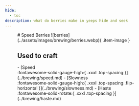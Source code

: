 ```yaml
---
hide:
  - toc
description: what do berries make in yeeps hide and seek
---
```

<figure markdown="1">
# Speed Berries
![berries](../assets/images/brewing/berries.webp){ .item-image }

## Used to craft

<div class="grid cards" markdown>
- [Speed <br />:fontawesome-solid-gauge-high:{ .xxxl .top-spacing }](../brewing/speed.md)
- [Slowness <br />:fontawesome-solid-gauge-high:{ .xxxl .top-spacing .flip-horizontal }](../brewing/slowness.md)
- [Haste <br />:fontawesome-solid-rotate:{ .xxxl .top-spacing }](../brewing/haste.md)
</div>
</figure>